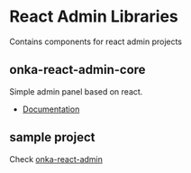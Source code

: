# React Admin Libraries

Contains components for react admin projects


## onka-react-admin-core

Simple admin panel based on react. 

- [Documentation](admin/docs)

## sample project

Check [onka-react-admin](https://github.com/onka13/onka-react-admin) 